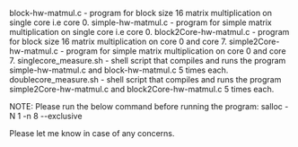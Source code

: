block-hw-matmul.c - program for block size 16 matrix multiplication on single core i.e core 0.
simple-hw-matmul.c - program for simple matrix multiplication on single core i.e core 0.
block2Core-hw-matmul.c - program for block size 16 matrix multiplication on core 0 and core 7.
simple2Core-hw-matmul.c - program for simple matrix multiplication on core 0 and core 7.
singlecore_measure.sh - shell script that compiles and runs the program simple-hw-matmul.c and block-hw-matmul.c 5 times each.
doublecore_measure.sh - shell script that compiles and runs the program simple2Core-hw-matmul.c and block2Core-hw-matmul.c 5 times each.

NOTE:
Please run the below command before running the program:
salloc -N 1 -n 8 --exclusive

Please let me know in case of any concerns.